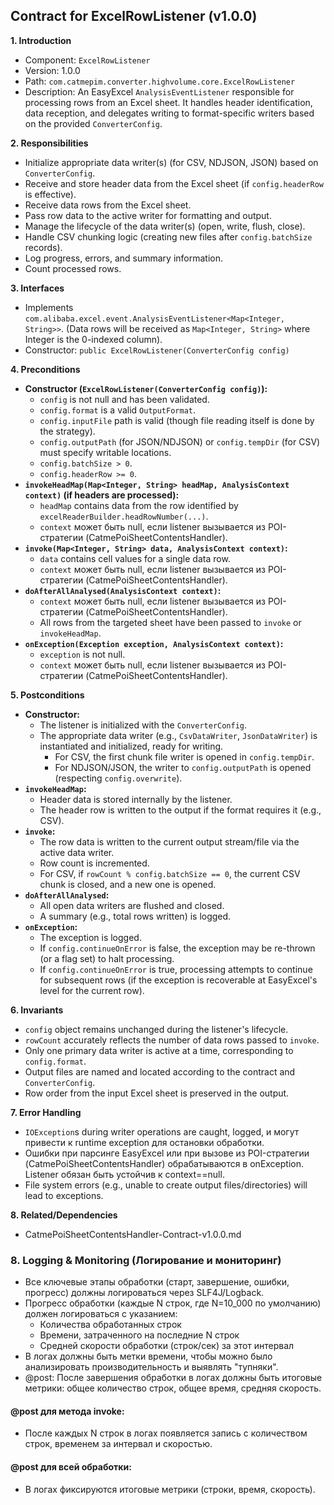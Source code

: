 ## Contract for ExcelRowListener (v1.0.0)

**1. Introduction**
   - Component: `ExcelRowListener`
   - Version: 1.0.0
   - Path: `com.catmepim.converter.highvolume.core.ExcelRowListener`
   - Description: An EasyExcel `AnalysisEventListener` responsible for processing rows from an Excel sheet. It handles header identification, data reception, and delegates writing to format-specific writers based on the provided `ConverterConfig`.

**2. Responsibilities**
   - Initialize appropriate data writer(s) (for CSV, NDJSON, JSON) based on `ConverterConfig`.
   - Receive and store header data from the Excel sheet (if `config.headerRow` is effective).
   - Receive data rows from the Excel sheet.
   - Pass row data to the active writer for formatting and output.
   - Manage the lifecycle of the data writer(s) (open, write, flush, close).
   - Handle CSV chunking logic (creating new files after `config.batchSize` records).
   - Log progress, errors, and summary information.
   - Count processed rows.

**3. Interfaces**
   - Implements `com.alibaba.excel.event.AnalysisEventListener<Map<Integer, String>>`. (Data rows will be received as `Map<Integer, String>` where Integer is the 0-indexed column).
   - Constructor: `public ExcelRowListener(ConverterConfig config)`

**4. Preconditions**
   - **Constructor (`ExcelRowListener(ConverterConfig config)`):**
     - `config` is not null and has been validated.
     - `config.format` is a valid `OutputFormat`.
     - `config.inputFile` path is valid (though file reading itself is done by the strategy).
     - `config.outputPath` (for JSON/NDJSON) or `config.tempDir` (for CSV) must specify writable locations.
     - `config.batchSize > 0`.
     - `config.headerRow >= 0`.
   - **`invokeHeadMap(Map<Integer, String> headMap, AnalysisContext context)` (if headers are processed):**
     - `headMap` contains data from the row identified by `excelReaderBuilder.headRowNumber(...)`.
     - `context` может быть null, если listener вызывается из POI-стратегии (CatmePoiSheetContentsHandler).
   - **`invoke(Map<Integer, String> data, AnalysisContext context)`:**
     - `data` contains cell values for a single data row.
     - `context` может быть null, если listener вызывается из POI-стратегии (CatmePoiSheetContentsHandler).
   - **`doAfterAllAnalysed(AnalysisContext context)`:**
     - `context` может быть null, если listener вызывается из POI-стратегии (CatmePoiSheetContentsHandler).
     - All rows from the targeted sheet have been passed to `invoke` or `invokeHeadMap`.
   - **`onException(Exception exception, AnalysisContext context)`:**
     - `exception` is not null.
     - `context` может быть null, если listener вызывается из POI-стратегии (CatmePoiSheetContentsHandler).

**5. Postconditions**
   - **Constructor:**
     - The listener is initialized with the `ConverterConfig`.
     - The appropriate data writer (e.g., `CsvDataWriter`, `JsonDataWriter`) is instantiated and initialized, ready for writing.
       - For CSV, the first chunk file writer is opened in `config.tempDir`.
       - For NDJSON/JSON, the writer to `config.outputPath` is opened (respecting `config.overwrite`).
   - **`invokeHeadMap`:**
     - Header data is stored internally by the listener.
     - The header row is written to the output if the format requires it (e.g., CSV).
   - **`invoke`:**
     - The row data is written to the current output stream/file via the active data writer.
     - Row count is incremented.
     - For CSV, if `rowCount % config.batchSize == 0`, the current CSV chunk is closed, and a new one is opened.
   - **`doAfterAllAnalysed`:**
     - All open data writers are flushed and closed.
     - A summary (e.g., total rows written) is logged.
   - **`onException`:**
     - The exception is logged.
     - If `config.continueOnError` is false, the exception may be re-thrown (or a flag set) to halt processing.
     - If `config.continueOnError` is true, processing attempts to continue for subsequent rows (if the exception is recoverable at EasyExcel's level for the current row).

**6. Invariants**
   - `config` object remains unchanged during the listener's lifecycle.
   - `rowCount` accurately reflects the number of data rows passed to `invoke`.
   - Only one primary data writer is active at a time, corresponding to `config.format`.
   - Output files are named and located according to the contract and `ConverterConfig`.
   - Row order from the input Excel sheet is preserved in the output.

**7. Error Handling**
   - `IOException`s during writer operations are caught, logged, и могут привести к runtime exception для остановки обработки.
   - Ошибки при парсинге EasyExcel или при вызове из POI-стратегии (CatmePoiSheetContentsHandler) обрабатываются в onException. Listener обязан быть устойчив к context==null.
   - File system errors (e.g., unable to create output files/directories) will lead to exceptions.

**8. Related/Dependencies**
   - CatmePoiSheetContentsHandler-Contract-v1.0.0.md

### 8. Logging & Monitoring (Логирование и мониторинг)

- Все ключевые этапы обработки (старт, завершение, ошибки, прогресс) должны логироваться через SLF4J/Logback.
- Прогресс обработки (каждые N строк, где N=10_000 по умолчанию) должен логироваться с указанием:
    - Количества обработанных строк
    - Времени, затраченного на последние N строк
    - Средней скорости обработки (строк/сек) за этот интервал
- В логах должны быть метки времени, чтобы можно было анализировать производительность и выявлять "тупняки".
- @post: После завершения обработки в логах должны быть итоговые метрики: общее количество строк, общее время, средняя скорость.

#### @post для метода invoke:
- После каждых N строк в логах появляется запись с количеством строк, временем за интервал и скоростью.

#### @post для всей обработки:
- В логах фиксируются итоговые метрики (строки, время, скорость). 